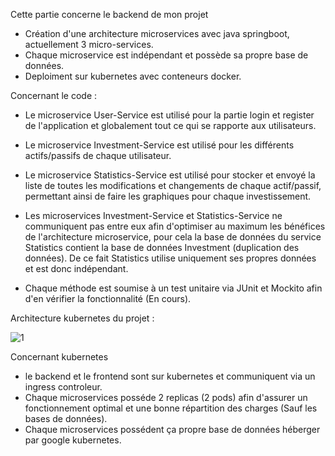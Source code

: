 Cette partie concerne le backend de mon projet

- Création d'une architecture microservices avec java springboot, actuellement 3 micro-services.
- Chaque microservice est indépendant et possède sa propre base de données.
- Deploiment sur kubernetes avec conteneurs docker.

Concernant le code :

- Le microservice User-Service est utilisé pour la partie login et register de l'application et globalement tout ce qui se rapporte aux utilisateurs.
- Le microservice Investment-Service est utilisé pour les différents actifs/passifs de chaque utilisateur.
- Le microservice Statistics-Service est utilisé pour stocker et envoyé la liste de toutes les modifications et changements de chaque actif/passif, permettant ainsi de faire les graphiques pour chaque investissement.

- Les microservices Investment-Service et Statistics-Service ne communiquent pas entre eux afin d'optimiser au maximum les bénéfices de l'architecture microservice, pour cela la base de données du service Statistics contient la base de données Investment (duplication des données). De ce fait Statistics utilise uniquement ses propres données et est donc indépendant.

- Chaque méthode est soumise à un test unitaire via JUnit et Mockito afin d'en vérifier la fonctionnalité (En cours).

Architecture kubernetes du projet :

![1](https://user-images.githubusercontent.com/107629615/181930367-55e41975-5169-4418-959c-7003aa5e58fa.PNG)

Concernant kubernetes

- le backend et le frontend sont sur kubernetes et communiquent via un ingress controleur.
- Chaque microservices posséde 2 replicas (2 pods) afin d'assurer un fonctionnement optimal et une bonne répartition des charges (Sauf les bases de données).
- Chaque microservices possédent ça propre base de données héberger par google kubernetes.


